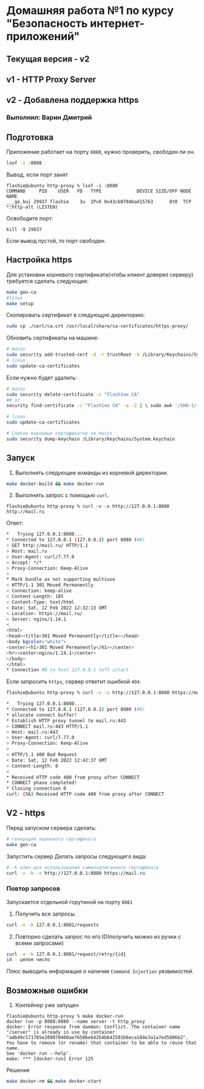 # Домашняя работа №1 по курсу "Безопасность интернет-приложений"
## Текущая версия - v2
## v1 - HTTP Proxy Server
## v2 - Добавлена поддержка https
### Выполнил: Варин Дмитрий


## Подготовка
Приложение работает на порту `8080`, нужно проверить, свободен ли он.  
```bash
lsof -i :8080
```
Вывод, если порт занят
```text
flashie@ubuntu http-proxy % lsof -i :8080
COMMAND     PID    USER   FD   TYPE             DEVICE SIZE/OFF NODE NAME
___go_bui 29937 flashie    3u  IPv6 0x43cb0704bad15763      0t0  TCP *:http-alt (LISTEN)
```
Освободите порт:
```text
kill -9 29937
```
Если вывод пустой, то порт свободен.
## Настройка https
Для установки корневого сертификата(чтобы клиент доверял серверу) требуется сделать следующее:  
```bash
make gen-ca
#linux
make setup
```
Скопировать сертификат в следующую директорию:  
```bash
sudo cp ./cert/ca.crt /usr/local/share/ca-certificates/https-proxy/ 
```
Обновить сертификаты на машине:
```bash
# macos
sudo security add-trusted-cert -d -r trustRoot -k /Library/Keychains/System.keychain /usr/local/share/ca-certificates/https-proxy/ca.crt
# linux
sudo update-ca-certificates
```
Если нужно будет удалить:
```bash
# macos
sudo security delete-certificate -c "Flash1ee CA"
## or
security find-certificate -c "Flash1ee CA" -a -Z | \ sudo awk '/SHA-1/{system("security delete-certificate -Z "$NF)}'

# linux
sudo update-ca-certificates
```
```bash
# Список корневых сертификатов на macos
sudo security dump-keychain /Library/Keychains/System.keychain
```
## Запуск
1. Выполнить следующие команды из корневой директории.
```bash
make docker-build && make docker-run
```
2. Выполнить запрос с помощью `curl`.
```text
flashie@ubuntu http-proxy % curl -v -x http://127.0.0.1:8080 http://mail.ru
```
Ответ:
```bash
*   Trying 127.0.0.1:8080...
* Connected to 127.0.0.1 (127.0.0.1) port 8080 (#0)
> GET http://mail.ru/ HTTP/1.1
> Host: mail.ru
> User-Agent: curl/7.77.0
> Accept: */*
> Proxy-Connection: Keep-Alive
> 
* Mark bundle as not supporting multiuse
< HTTP/1.1 301 Moved Permanently
< Connection: keep-alive
< Content-Length: 185
< Content-Type: text/html
< Date: Sat, 12 Feb 2022 12:32:13 GMT
< Location: https://mail.ru/
< Server: nginx/1.14.1
< 
<html>
<head><title>301 Moved Permanently</title></head>
<body bgcolor="white">
<center><h1>301 Moved Permanently</h1></center>
<hr><center>nginx/1.14.1</center>
</body>
</html>
* Connection #0 to host 127.0.0.1 left intact
```
Если запросить `https`, сервер ответит ошибкой `404`.
```bash
flashie@ubuntu http-proxy % curl -v -x http://127.0.0.1:8080 https://mail.ru

*   Trying 127.0.0.1:8080...
* Connected to 127.0.0.1 (127.0.0.1) port 8080 (#0)
* allocate connect buffer!
* Establish HTTP proxy tunnel to mail.ru:443
> CONNECT mail.ru:443 HTTP/1.1
> Host: mail.ru:443
> User-Agent: curl/7.77.0
> Proxy-Connection: Keep-Alive
> 
< HTTP/1.1 400 Bad Request
< Date: Sat, 12 Feb 2022 12:42:37 GMT
< Content-Length: 0
< 
* Received HTTP code 400 from proxy after CONNECT
* CONNECT phase completed!
* Closing connection 0
curl: (56) Received HTTP code 400 from proxy after CONNECT

```
## V2 - https
Перед запуском сервера сделать:
```bash
# генерация корневого сертификата
make gen-ca
```
Запустить сервер
Делать запросы следующего вида:  
```bash
# -k ключ для использования самоподписанного сертификата
curl -v -k -x http://127.0.0.1:8080 https://mail.ru 


```

### Повтор запросов
Запускается отдельной горутиной на порту `8081`  
1. Получить все запросы.
```bash
curl -v -k 127.0.0.1:8081/requests
```
2. Повторно сделать запрос по его ID(получить можно из ручки с всеми запросами)
```bash
curl -v -k 127.0.0.1:8081/request/retry/{id}
id - целое число
```
Плюс выводить информация о наличия `Command Injection` уязвимостей.  
## Возможные ошибки
1. Контейнер уже запущен
```text
flashie@ubuntu http-proxy % make docker-run 
docker run -p 8080:8080 --name server -t http_proxy
docker: Error response from daemon: Conflict. The container name "/server" is already in use by container "adb49c571785e209070400ae7650be642b4b642501b6eca184e3a1a7ed5806b2". You have to remove (or rename) that container to be able to reuse that name.
See 'docker run --help'.
make: *** [docker-run] Error 125
```
Решение
```bash
make docker-rm && make docker-start
```

